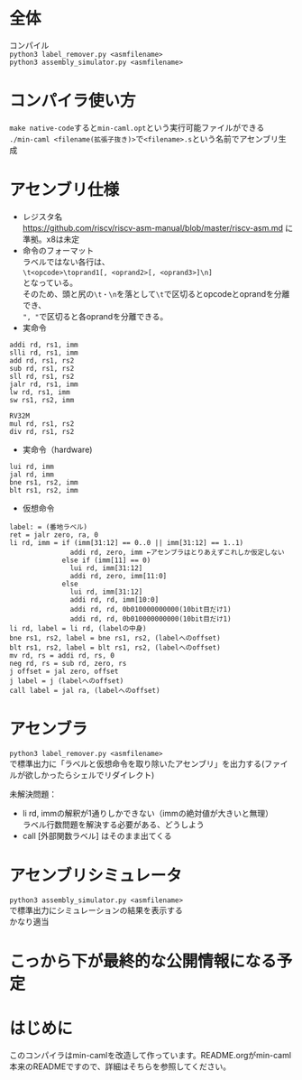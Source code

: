 # 全体
コンパイル  
`python3 label_remover.py <asmfilename>`  
`python3 assembly_simulator.py <asmfilename>`  

# コンパイラ使い方
`make native-code`すると`min-caml.opt`という実行可能ファイルができる  
`./min-caml <filename(拡張子抜き)>`で`<filename>.s`という名前でアセンブリ生成  

# アセンブリ仕様
* レジスタ名  
  https://github.com/riscv/riscv-asm-manual/blob/master/riscv-asm.md
  に準拠。x8は未定
* 命令のフォーマット  
  ラベルではない各行は、  
  `\t<opcode>\toprand1[, <oprand2>[, <oprand3>]\n]`  
  となっている。  
  そのため、頭と尻の`\t・\n`を落として`\t`で区切るとopcodeとoprandを分離でき、  
  `", "`で区切ると各oprandを分離できる。
* 実命令
```
addi rd, rs1, imm
slli rd, rs1, imm
add rd, rs1, rs2
sub rd, rs1, rs2
sll rd, rs1, rs2
jalr rd, rs1, imm
lw rd, rs1, imm
sw rs1, rs2, imm

RV32M
mul rd, rs1, rs2
div rd, rs1, rs2
```
* 実命令（hardware)
```
lui rd, imm
jal rd, imm
bne rs1, rs2, imm
blt rs1, rs2, imm
```
* 仮想命令  
```
label: = (番地ラベル)
ret = jalr zero, ra, 0
li rd, imm = if (imm[31:12] == 0..0 || imm[31:12] == 1..1)
               addi rd, zero, imm ←アセンブラはとりあえずこれしか仮定しない
             else if (imm[11] == 0)
               lui rd, imm[31:12]
               addi rd, zero, imm[11:0]
             else
               lui rd, imm[31:12]
               addi rd, rd, imm[10:0]
               addi rd, rd, 0b010000000000(10bit目だけ1)
               addi rd, rd, 0b010000000000(10bit目だけ1)
li rd, label = li rd, (labelの中身)
bne rs1, rs2, label = bne rs1, rs2, (labelへのoffset)
blt rs1, rs2, label = blt rs1, rs2, (labelへのoffset)
mv rd, rs = addi rd, rs, 0
neg rd, rs = sub rd, zero, rs
j offset = jal zero, offset
j label = j (labelへのoffset)
call label = jal ra, (labelへのoffset)
```

# アセンブラ
`python3 label_remover.py <asmfilename>`  
で標準出力に「ラベルと仮想命令を取り除いたアセンブリ」を出力する(ファイルが欲しかったらシェルでリダイレクト)  

未解決問題：
* li rd, immの解釈が1通りしかできない（immの絶対値が大きいと無理）  
  ラベル行数問題を解決する必要がある、どうしよう
* call [外部関数ラベル] はそのまま出てくる

# アセンブリシミュレータ
`python3 assembly_simulator.py <asmfilename>`  
で標準出力にシミュレーションの結果を表示する  
かなり適当

# こっから下が最終的な公開情報になる予定

# はじめに
このコンパイラはmin-camlを改造して作っています。README.orgがmin-caml本来のREADMEですので、詳細はそちらを参照してください。  
